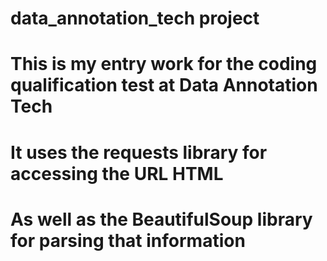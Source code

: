 # data_annotation_tech project

# This is my entry work for the coding qualification test at Data Annotation Tech
# It uses the requests library for accessing the URL HTML
# As well as the BeautifulSoup library for parsing that information
